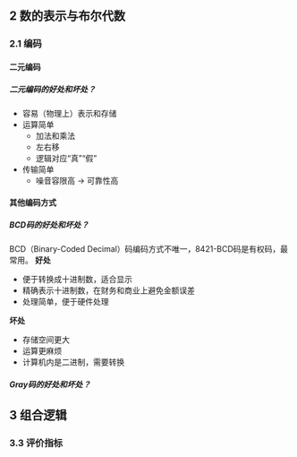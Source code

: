 ## 2 数的表示与布尔代数
### 2.1 编码
#### 二元编码
##### 二元编码的好处和坏处？
* 容易（物理上）表示和存储
* 运算简单
  * 加法和乘法
  * 左右移
  * 逻辑对应“真”“假”
* 传输简单
  * 噪音容限高 → 可靠性高

#### 其他编码方式
##### BCD码的好处和坏处？
BCD（Binary-Coded Decimal）码编码方式不唯一，8421-BCD码是有权码，最常用。 
**好处**  
* 便于转换成十进制数，适合显示
* 精确表示十进制数，在财务和商业上避免金额误差
* 处理简单，便于硬件处理

**坏处**  
* 存储空间更大
* 运算更麻烦
* 计算机内是二进制，需要转换

##### Gray码的好处和坏处？



## 3 组合逻辑
### 3.3 评价指标

